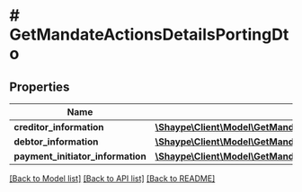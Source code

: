 # # GetMandateActionsDetailsPortingDto

## Properties

Name | Type | Description | Notes
------------ | ------------- | ------------- | -------------
**creditor_information** | [**\Shaype\Client\Model\GetMandateActionsDetailsPortingCreditorInformationDto**](GetMandateActionsDetailsPortingCreditorInformationDto.md) |  | [optional]
**debtor_information** | [**\Shaype\Client\Model\GetMandateActionsDetailsPortingDebtorInformationDto**](GetMandateActionsDetailsPortingDebtorInformationDto.md) |  | [optional]
**payment_initiator_information** | [**\Shaype\Client\Model\GetMandateActionsDetailsPortingPaymentInitiatorInformationDto**](GetMandateActionsDetailsPortingPaymentInitiatorInformationDto.md) |  | [optional]

[[Back to Model list]](../../README.md#models) [[Back to API list]](../../README.md#endpoints) [[Back to README]](../../README.md)
